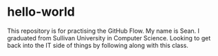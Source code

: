 # hello-world
This repository is for practising the GitHub Flow.
My name is Sean. I graduated from Sullivan University in Computer Science. Looking to get back into the IT side of things by following along with this class. 
